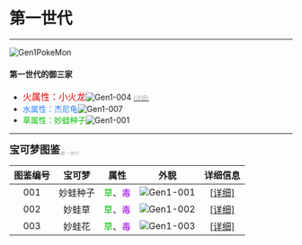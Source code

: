 # 第一世代

---

![Gen1PokeMon](/images/PokeMons/InitialPokeMon/gen1.jpg)

<h4>第一世代的御三家</h4>

* <font color="#E40000" size="3">火属性：小火龙</font>![Gen1-004](/images/PokeMons/Gen1/004.gif "小火龙")
[<font size="1" color="#A9A9A9">[详细]</font>](/lang/zh-CN/illustration/gen1.md "小火龙")<br>
*  <font color="#2B80FF">水属性：杰尼龟</font>![Gen1-007](/images/PokeMons/Gen1/007.gif "杰尼龟")<br>
* <font color="#00C000">草属性：妙蛙种子</font>![Gen1-001](/images/PokeMons/Gen1/001.gif "妙蛙种子")<br>

---

<font size="4"><b>宝可梦图鉴</b></font><font size="1" color="#A9A9A9"><sub><i>第一世代</i></sub></font>

|图鉴编号|宝可梦|属性|外貌|详细信息|
|:---:|:---:|:---:|:---:|:---:|
|001|妙蛙种子|<font color="#00C000">草</font>、<font color="#A000E0">毒</font>|![Gen1-001](/images/PokeMons/Gen1/001.gif "妙蛙种子")|[[详细]](/lang/zh-CN/illustration/gen1.md "妙蛙种子")|
|002|妙蛙草|<font color="#00C000">草</font>、<font color="#A000E0">毒</font>|![Gen1-002](/images/PokeMons/Gen1/002.gif "妙蛙草")|[[详细]](/lang/zh-CN/illustration/gen1.md "妙蛙种子")|
|003|妙蛙花|<font color="#00C000">草</font>、<font color="#A000E0">毒</font>|![Gen1-003](/images/PokeMons/Gen1/003.gif "妙蛙花")|[[详细]](/lang/zh-CN/illustration/gen1.md "妙蛙种子")|
